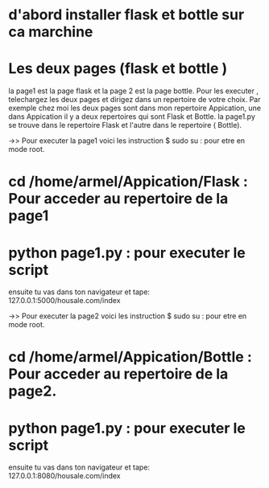 # d'abord installer flask et bottle sur ca marchine
# Les deux pages (flask et bottle )
la page1 est la page flask  et la page 2 est la page bottle.
Pour les executer , telechargez les deux pages et dirigez dans un repertoire de votre choix.
Par exemple chez moi les deux pages sont dans mon repertoire Appication, une dans Appication il y a deux repertoires qui sont Flask et Bottle. la page1.py se trouve dans  le repertoire Flask et l'autre dans le repertoire ( Bottle).

->> Pour executer la page1 voici les instruction
$ sudo su : pour etre en mode root.
# cd /home/armel/Appication/Flask : Pour acceder au repertoire de la page1
# python page1.py : pour executer le script
ensuite tu vas dans ton navigateur et tape:
127.0.0.1:5000/housale.com/index

->> Pour executer la page2 voici les instruction
$ sudo su : pour etre en mode root.
# cd /home/armel/Appication/Bottle : Pour acceder au repertoire de la page2.
# python page1.py : pour executer le script
ensuite tu vas dans ton navigateur et tape:
127.0.0.1:8080/housale.com/index


